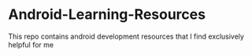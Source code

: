 # Android-Learning-Resources
This repo contains android development resources that I find exclusively helpful for me
